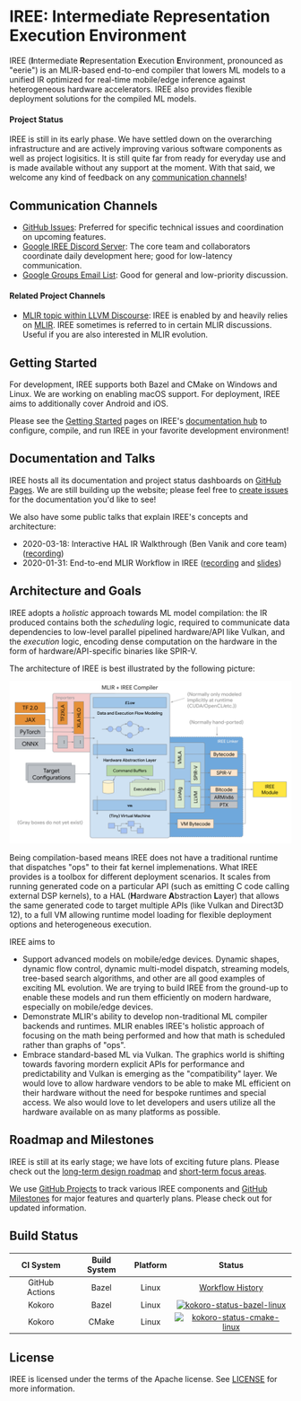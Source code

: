 # IREE: Intermediate Representation Execution Environment

IREE (**I**ntermediate **R**epresentation **E**xecution **E**nvironment,
pronounced as "eerie") is an MLIR-based end-to-end compiler that lowers ML
models to a unified IR optimized for real-time mobile/edge inference against
heterogeneous hardware accelerators. IREE also provides flexible deployment
solutions for the compiled ML models.

#### Project Status

IREE is still in its early phase. We have settled down on the overarching
infrastructure and are actively improving various software components as well as
project logisitics. It is still quite far from ready for everyday use and is
made available without any support at the moment. With that said, we welcome any
kind of feedback on any [communication channels](#communication-channels)!

## Communication Channels

*   [GitHub Issues](https://github.com/google/iree/issues): Preferred for
    specific technical issues and coordination on upcoming features.
*   [Google IREE Discord Server](https://discord.gg/26P4xW4): The core team and
    collaborators coordinate daily development here; good for low-latency
    communication.
*   [Google Groups Email List](https://groups.google.com/forum/#!forum/iree-discuss):
    Good for general and low-priority discussion.

#### Related Project Channels

*   [MLIR topic within LLVM Discourse](https://llvm.discourse.group/c/llvm-project/mlir/31):
    IREE is enabled by and heavily relies on [MLIR](https://mlir.llvm.org). IREE
    sometimes is referred to in certain MLIR discussions. Useful if you are also
    interested in MLIR evolution.

## Getting Started

For development, IREE supports both Bazel and CMake on Windows and Linux. We are
working on enabling macOS support. For deployment, IREE aims to additionally
cover Android and iOS.

Please see the [Getting Started](https://google.github.io/iree/GetStarted) pages
on IREE's [documentation hub](https://google.github.io/iree) to configure,
compile, and run IREE in your favorite development environment!

## Documentation and Talks

IREE hosts all its documentation and project status dashboards on
[GitHub Pages](https://google.github.io/iree). We are still building up the
website; please feel free to
[create issues](https://github.com/google/iree/issues) for the documentation
you'd like to see!

We also have some public talks that explain IREE's concepts and architecture:

*   2020-03-18: Interactive HAL IR Walkthrough (Ben Vanik and core team)
    ([recording](https://drive.google.com/open?id=1FDrW9wvmiCQsVNSNzTD_V0bYmBl0XTyQ))
*   2020-01-31: End-to-end MLIR Workflow in IREE
    ([recording](https://drive.google.com/open?id=1os9FaPodPI59uj7JJI3aXnTzkuttuVkR)
    and
    [slides](https://drive.google.com/open?id=1RCQ4ZPQFK9cVgu3IH1e5xbrBcqy7d_cEZ578j84OvYI))

## Architecture and Goals

IREE adopts a _holistic_ approach towards ML model compilation: the IR produced
contains both the _scheduling_ logic, required to communicate data dependencies
to low-level parallel pipelined hardware/API like Vulkan, and the _execution_
logic, encoding dense computation on the hardware in the form of
hardware/API-specific binaries like SPIR-V.

The architecture of IREE is best illustrated by the following picture:

![IREE Architecture](./docs/IREE-Architecture.svg)

Being compilation-based means IREE does not have a traditional runtime that
dispatches "ops" to their fat kernel implemenations. What IREE provides is a
toolbox for different deployment scenarios. It scales from running generated
code on a particular API (such as emitting C code calling external DSP kernels),
to a HAL (**H**ardware **A**bstraction **L**ayer) that allows the same generated
code to target multiple APIs (like Vulkan and Direct3D 12), to a full VM
allowing runtime model loading for flexible deployment options and heterogeneous
execution.

IREE aims to

*   Support advanced models on mobile/edge devices. Dynamic shapes, dynamic flow
    control, dynamic multi-model dispatch, streaming models, tree-based search
    algorithms, and other are all good examples of exciting ML evolution. We are
    trying to build IREE from the ground-up to enable these models and run them
    efficiently on modern hardware, especially on mobile/edge devices.
*   Demonstrate MLIR's ability to develop non-traditional ML compiler backends
    and runtimes. MLIR enables IREE's holistic approach of focusing on the math
    being performed and how that math is scheduled rather than graphs of "ops".
*   Embrace standard-based ML via Vulkan. The graphics world is shifting towards
    favoring mordern explicit APIs for performance and predictability and Vulkan
    is emerging as the "compatibility" layer. We would love to allow hardware
    vendors to be able to make ML efficient on their hardware without the need
    for bespoke runtimes and special access. We also would love to let
    developers and users utilize all the hardware available on as many platforms
    as possible.

## Roadmap and Milestones

IREE is still at its early stage; we have lots of exciting future plans. Please
check out the [long-term design roadmap](./docs/roadmap_design.md) and
[short-term focus areas](./docs/roadmap.md).

We use [GitHub Projects](https://github.com/google/iree/projects) to track
various IREE components and
[GitHub Milestones](https://github.com/google/iree/milestones) for major
features and quarterly plans. Please check out for updated information.

## Build Status

CI System      | Build System | Platform | Status
:------------: | :----------: | :------: | :----:
GitHub Actions | Bazel        | Linux    | [Workflow History](https://github.com/google/iree/actions?query=event%3Apush+workflow%3A%22Bazel+Build%22)
Kokoro         | Bazel        | Linux    | [![kokoro-status-bazel-linux](https://storage.googleapis.com/iree-oss-build-badges/bazel/build_status_linux.svg)](https://storage.googleapis.com/iree-oss-build-badges/bazel/build_result_linux.html)
Kokoro         | CMake        | Linux    | [![kokoro-status-cmake-linux](https://storage.googleapis.com/iree-oss-build-badges/cmake/build_status_linux.svg)](https://storage.googleapis.com/iree-oss-build-badges/cmake/build_result_linux.html)

## License

IREE is licensed under the terms of the Apache license. See [LICENSE](LICENSE)
for more information.
